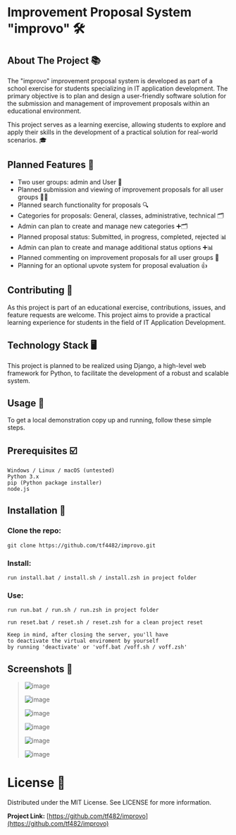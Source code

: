 # Improvement Proposal System "improvo" 🛠️

## About The Project 📚

The "improvo" improvement proposal system is developed as part of a school exercise for students specializing in IT application development. The primary objective is to plan and design a user-friendly software solution for the submission and management of improvement proposals within an educational environment.

This project serves as a learning exercise, allowing students to explore and apply their skills in the development of a practical solution for real-world scenarios. 🎓

## Planned Features 🚀

- Two user groups: admin and User 👥
- Planned submission and viewing of improvement proposals for all user groups 📝👀
- Planned search functionality for proposals 🔍
- Categories for proposals: General, classes, administrative, technical 🗂️
- Admin can plan to create and manage new categories ➕🗂️
- Planned proposal status: Submitted, in progress, completed, rejected 📊
- Admin can plan to create and manage additional status options ➕📊
- Planned commenting on improvement proposals for all user groups 💬
- Planning for an optional upvote system for proposal evaluation 👍

## Contributing 🤝

As this project is part of an educational exercise, contributions, issues, and feature requests are welcome. This project aims to provide a practical learning experience for students in the field of IT Application Development.

## Technology Stack 🖥️

This project is planned to be realized using Django, a high-level web framework for Python, to facilitate the development of a robust and scalable system.

## Usage 🐍

To get a local demonstration copy up and running, follow these simple steps.

## Prerequisites ☑️

    Windows / Linux / macOS (untested)
    Python 3.x
    pip (Python package installer)
    node.js

## Installation 💾

### Clone the repo:

    git clone https://github.com/tf4482/improvo.git

### Install:

    run install.bat / install.sh / install.zsh in project folder

### Use:

    run run.bat / run.sh / run.zsh in project folder

    run reset.bat / reset.sh / reset.zsh for a clean project reset

    Keep in mind, after closing the server, you'll have 
    to deactivate the virtual enviroment by yourself 
    by running 'deactivate' or 'voff.bat /voff.sh / voff.zsh'

## Screenshots 📸

> ![image](https://github.com/tf4482/improvo/assets/107394980/884493bd-2d89-4373-8705-fb3fd6a84d80)
>
> ![image](https://github.com/tf4482/improvo/assets/107394980/e914a46e-8b12-4a23-b4b4-c060072197b9)
>
> ![image](https://github.com/tf4482/improvo/assets/107394980/ef47d8ef-7626-489a-bed1-d1043bd6409c)
>
> ![image](https://github.com/tf4482/improvo/assets/107394980/3cc49cf2-4dc2-44b4-9ddc-bbd2af6f2ee0)
>
> ![image](https://github.com/tf4482/improvo/assets/107394980/b6be1b28-ada6-4fd2-972c-c0c0b3cc4fe3)
>
> ![image](https://github.com/tf4482/improvo/assets/107394980/d0c8575a-82be-43f8-9765-4c1295525f7f)

# License 📜

Distributed under the MIT License. See LICENSE for more information.

**Project Link:** [https://github.com/tf482/improvo](https://github.com/tf482/improvo)
